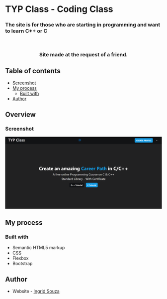 # TYP Class - Coding Class

<h3>The site is for those who are starting in programming and want to learn C++ or C</h3>
<br>
<h3 style="text-align: center;">Site made at the request of a friend.</h3>

## Table of contents

- [Screenshot](#screenshot)
- [My process](#my-process)
  - [Built with](#built-with)
- [Author](#author)

## Overview

### Screenshot

![](./TYP-Class.png)

## My process

### Built with

- Semantic HTML5 markup
- CSS
- Flexbox
- Bootstrap

## Author

- Website - [Ingrid Souza](https://ingridssilveira.github.io/IngridSouza/)
